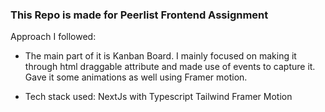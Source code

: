### This Repo is made for Peerlist Frontend Assignment

Approach I followed:

- The main part of it is Kanban Board. I mainly focused on making it through html draggable attribute and made use of events to capture it. Gave it some animations as well using Framer motion.

- Tech stack used:
  NextJs with Typescript
  Tailwind
  Framer Motion
